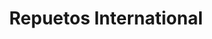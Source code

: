 ---
title: "Repuetos International"
url: /mazatenango/repuetos-international/
shop: Autowerkstatt
---